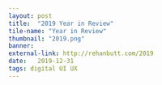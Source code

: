 ```yaml
---
layout: post
title:  "2019 Year in Review"
tile-name: "Year in Review"
thumbnail: "2019.png"
banner:
external-link: http://rehanbutt.com/2019
date:   2019-12-31
tags: digital UI UX
---
```

